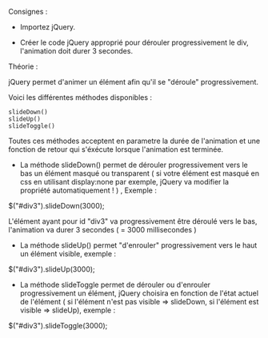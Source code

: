Consignes :

- Importez jQuery.

- Créer le code jQuery approprié pour dérouler progressivement le div, l'animation doit durer 3 secondes.




 Théorie :

 jQuery permet d'animer un élément afin qu'il se "déroule" progressivement.



 Voici les différentes méthodes disponibles :


    slideDown()
    slideUp()
    slideToggle()

Toutes ces méthodes acceptent en parametre la durée de l'animation et une fonction de retour qui s'éxécute lorsque
l'animation est terminée.

- La méthode slideDown() permet de dérouler progressivement vers le bas un élément masqué ou transparent ( si votre élément est masqué
en css en utilisant display:none par exemple, jQuery va modifier la propriété automatiquement ! ) , Exemple :

$("#div3").slideDown(3000);

L'élément ayant pour id "div3" va progressivement être déroulé vers le bas, l'animation va durer 3 secondes ( = 3000 millisecondes )


- La méthode slideUp() permet "d'enrouler" progressivement vers le haut un élément visible, exemple :

$("#div3").slideUp(3000);


- La méthode slideToggle permet de dérouler ou d'enrouler progressivement un élément, jQuery choisira en fonction de l'état actuel
de l'élément ( si l'élément n'est pas visible => slideDown, si l'élément est visible => slideUp), exemple :

$("#div3").slideToggle(3000);


